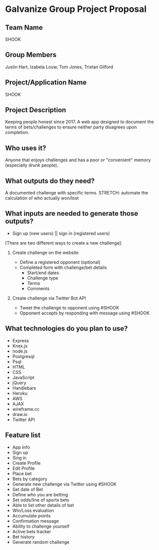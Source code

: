 # Galvanize Group Project Proposal

## Team Name
SHOOK

## Group Members
Justin Hart, Izabela Louw, Tom Jones, Tristan Gilford

## Project/Application Name
SHOOK

## Project Description
Keeping people honest since 2017. A web app designed to document the terms of bets/challenges to ensure neither party disagrees upon completion.

## Who uses it?
Anyone that enjoys challenges and has a poor or "convenient" memory (especially drunk people).

## What outputs do they need?
A documented challenge with specific terms.
STRETCH: automate the calculation of who actually won/lost

## What inputs are needed to generate those outputs?
* Sign up (new users) || sign in (registered users)

[There are two different ways to create a new challenge]:

1. Create challenge on the website
    * Define a registered opponent (optional)
    * Completed form with challenge/bet details
        * Start/end dates
        * Challenge type
        * Terms
        * Comments

2. Create challenge via Twitter Bot API
    * Tweet the challenge to opponent using #SHOOK
    * Opponent accepts by responding with message using #SHOOK

## What technologies do you plan to use?
* Express
* Knex.js
* node.js
* Postgresql
* Psql
* HTML
* CSS
* JavaScript
* jQuery
* Handlebars
* Heroku
* AWS
* AJAX
* wireframe.cc
* draw.io
* Twitter API

## Feature list
* App Info
* Sign up
* Sing in
* Create Profile
* Edit Profile
* Place bet
* Bets by category
* Generate new challenge via Twitter using #SHOOK
* Set date of Bet
* Define who you are betting
* Set odds/line of sports bets
* Able to list other details of bet
* Win/Loss evaluation
* Accumulate points
* Confirmation message
* Ability to challenge yourself
* Active bets tracker
* Bet history
* Generate random challenge
